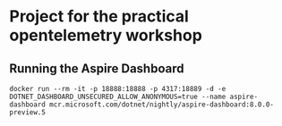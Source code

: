 # Project for the practical opentelemetry workshop

## Running the Aspire Dashboard

```shell
docker run --rm -it -p 18888:18888 -p 4317:18889 -d -e DOTNET_DASHBOARD_UNSECURED_ALLOW_ANONYMOUS=true --name aspire-dashboard mcr.microsoft.com/dotnet/nightly/aspire-dashboard:8.0.0-preview.5
```